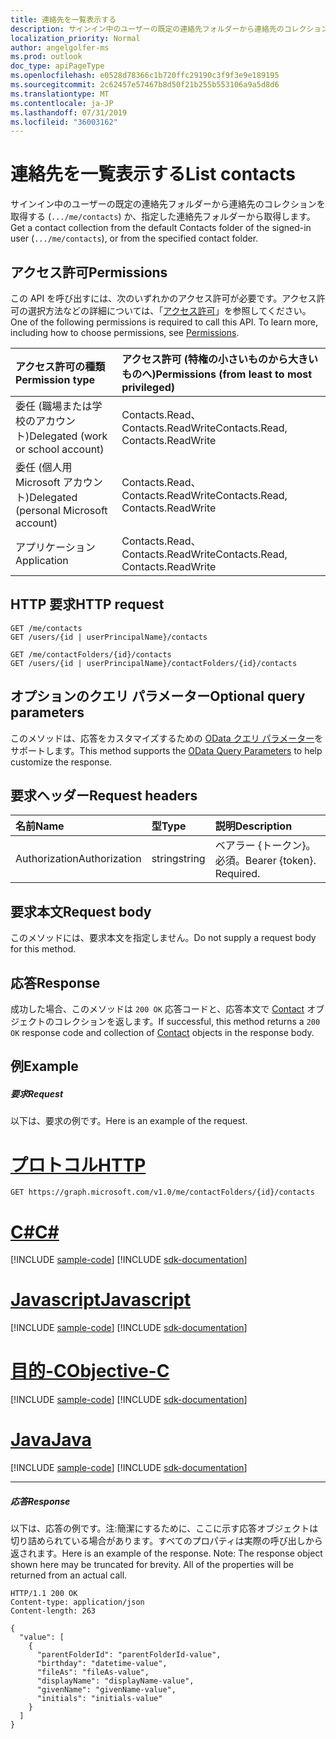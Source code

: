 ```yaml
---
title: 連絡先を一覧表示する
description: サインイン中のユーザーの既定の連絡先フォルダーから連絡先のコレクションを取得する (`.../me/contacts`) か、指定した連絡先フォルダーから取得します。
localization_priority: Normal
author: angelgolfer-ms
ms.prod: outlook
doc_type: apiPageType
ms.openlocfilehash: e0528d78366c1b720ffc29190c3f9f3e9e189195
ms.sourcegitcommit: 2c62457e57467b8d50f21b255b553106a9a5d8d6
ms.translationtype: MT
ms.contentlocale: ja-JP
ms.lasthandoff: 07/31/2019
ms.locfileid: "36003162"
---
```

# <a name="list-contacts"></a><span data-ttu-id="64557-103">連絡先を一覧表示する</span><span class="sxs-lookup"><span data-stu-id="64557-103">List contacts</span></span>

<span data-ttu-id="64557-104">サインイン中のユーザーの既定の連絡先フォルダーから連絡先のコレクションを取得する (`.../me/contacts`) か、指定した連絡先フォルダーから取得します。</span><span class="sxs-lookup"><span data-stu-id="64557-104">Get a contact collection from the default Contacts folder of the signed-in user (`.../me/contacts`), or from the specified contact folder.</span></span>
## <a name="permissions"></a><span data-ttu-id="64557-105">アクセス許可</span><span class="sxs-lookup"><span data-stu-id="64557-105">Permissions</span></span>
<span data-ttu-id="64557-p101">この API を呼び出すには、次のいずれかのアクセス許可が必要です。アクセス許可の選択方法などの詳細については、「[アクセス許可](/graph/permissions-reference)」を参照してください。</span><span class="sxs-lookup"><span data-stu-id="64557-p101">One of the following permissions is required to call this API. To learn more, including how to choose permissions, see [Permissions](/graph/permissions-reference).</span></span>

|<span data-ttu-id="64557-108">アクセス許可の種類</span><span class="sxs-lookup"><span data-stu-id="64557-108">Permission type</span></span>      | <span data-ttu-id="64557-109">アクセス許可 (特権の小さいものから大きいものへ)</span><span class="sxs-lookup"><span data-stu-id="64557-109">Permissions (from least to most privileged)</span></span>              |
|:--------------------|:---------------------------------------------------------|
|<span data-ttu-id="64557-110">委任 (職場または学校のアカウント)</span><span class="sxs-lookup"><span data-stu-id="64557-110">Delegated (work or school account)</span></span> | <span data-ttu-id="64557-111">Contacts.Read、Contacts.ReadWrite</span><span class="sxs-lookup"><span data-stu-id="64557-111">Contacts.Read, Contacts.ReadWrite</span></span>    |
|<span data-ttu-id="64557-112">委任 (個人用 Microsoft アカウント)</span><span class="sxs-lookup"><span data-stu-id="64557-112">Delegated (personal Microsoft account)</span></span> | <span data-ttu-id="64557-113">Contacts.Read、Contacts.ReadWrite</span><span class="sxs-lookup"><span data-stu-id="64557-113">Contacts.Read, Contacts.ReadWrite</span></span>    |
|<span data-ttu-id="64557-114">アプリケーション</span><span class="sxs-lookup"><span data-stu-id="64557-114">Application</span></span> | <span data-ttu-id="64557-115">Contacts.Read、Contacts.ReadWrite</span><span class="sxs-lookup"><span data-stu-id="64557-115">Contacts.Read, Contacts.ReadWrite</span></span> |

## <a name="http-request"></a><span data-ttu-id="64557-116">HTTP 要求</span><span class="sxs-lookup"><span data-stu-id="64557-116">HTTP request</span></span>
<!-- { "blockType": "ignored" } -->
```http
GET /me/contacts
GET /users/{id | userPrincipalName}/contacts

GET /me/contactFolders/{id}/contacts
GET /users/{id | userPrincipalName}/contactFolders/{id}/contacts
```
## <a name="optional-query-parameters"></a><span data-ttu-id="64557-117">オプションのクエリ パラメーター</span><span class="sxs-lookup"><span data-stu-id="64557-117">Optional query parameters</span></span>
<span data-ttu-id="64557-118">このメソッドは、応答をカスタマイズするための [OData クエリ パラメーター](https://developer.microsoft.com/graph/docs/concepts/query_parameters)をサポートします。</span><span class="sxs-lookup"><span data-stu-id="64557-118">This method supports the [OData Query Parameters](https://developer.microsoft.com/graph/docs/concepts/query_parameters) to help customize the response.</span></span>
## <a name="request-headers"></a><span data-ttu-id="64557-119">要求ヘッダー</span><span class="sxs-lookup"><span data-stu-id="64557-119">Request headers</span></span>
| <span data-ttu-id="64557-120">名前</span><span class="sxs-lookup"><span data-stu-id="64557-120">Name</span></span>       | <span data-ttu-id="64557-121">型</span><span class="sxs-lookup"><span data-stu-id="64557-121">Type</span></span> | <span data-ttu-id="64557-122">説明</span><span class="sxs-lookup"><span data-stu-id="64557-122">Description</span></span>|
|:-----------|:------|:----------|
| <span data-ttu-id="64557-123">Authorization</span><span class="sxs-lookup"><span data-stu-id="64557-123">Authorization</span></span>  | <span data-ttu-id="64557-124">string</span><span class="sxs-lookup"><span data-stu-id="64557-124">string</span></span>  | <span data-ttu-id="64557-p102">ベアラー {トークン}。必須。</span><span class="sxs-lookup"><span data-stu-id="64557-p102">Bearer {token}. Required.</span></span> |

## <a name="request-body"></a><span data-ttu-id="64557-127">要求本文</span><span class="sxs-lookup"><span data-stu-id="64557-127">Request body</span></span>
<span data-ttu-id="64557-128">このメソッドには、要求本文を指定しません。</span><span class="sxs-lookup"><span data-stu-id="64557-128">Do not supply a request body for this method.</span></span>

## <a name="response"></a><span data-ttu-id="64557-129">応答</span><span class="sxs-lookup"><span data-stu-id="64557-129">Response</span></span>

<span data-ttu-id="64557-130">成功した場合、このメソッドは `200 OK` 応答コードと、応答本文で [Contact](../resources/contact.md) オブジェクトのコレクションを返します。</span><span class="sxs-lookup"><span data-stu-id="64557-130">If successful, this method returns a `200 OK` response code and collection of [Contact](../resources/contact.md) objects in the response body.</span></span>
## <a name="example"></a><span data-ttu-id="64557-131">例</span><span class="sxs-lookup"><span data-stu-id="64557-131">Example</span></span>
##### <a name="request"></a><span data-ttu-id="64557-132">要求</span><span class="sxs-lookup"><span data-stu-id="64557-132">Request</span></span>
<span data-ttu-id="64557-133">以下は、要求の例です。</span><span class="sxs-lookup"><span data-stu-id="64557-133">Here is an example of the request.</span></span>

# <a name="httptabhttp"></a>[<span data-ttu-id="64557-134">プロトコル</span><span class="sxs-lookup"><span data-stu-id="64557-134">HTTP</span></span>](#tab/http)
<!-- {
  "blockType": "request",
  "name": "contactfolder_get_contacts"
}-->
```http
GET https://graph.microsoft.com/v1.0/me/contactFolders/{id}/contacts
```
# <a name="ctabcsharp"></a>[<span data-ttu-id="64557-135">C#</span><span class="sxs-lookup"><span data-stu-id="64557-135">C#</span></span>](#tab/csharp)
[!INCLUDE [sample-code](../includes/snippets/csharp/contactfolder-get-contacts-csharp-snippets.md)]
[!INCLUDE [sdk-documentation](../includes/snippets/snippets-sdk-documentation-link.md)]

# <a name="javascripttabjavascript"></a>[<span data-ttu-id="64557-136">Javascript</span><span class="sxs-lookup"><span data-stu-id="64557-136">Javascript</span></span>](#tab/javascript)
[!INCLUDE [sample-code](../includes/snippets/javascript/contactfolder-get-contacts-javascript-snippets.md)]
[!INCLUDE [sdk-documentation](../includes/snippets/snippets-sdk-documentation-link.md)]

# <a name="objective-ctabobjc"></a>[<span data-ttu-id="64557-137">目的-C</span><span class="sxs-lookup"><span data-stu-id="64557-137">Objective-C</span></span>](#tab/objc)
[!INCLUDE [sample-code](../includes/snippets/objc/contactfolder-get-contacts-objc-snippets.md)]
[!INCLUDE [sdk-documentation](../includes/snippets/snippets-sdk-documentation-link.md)]

# <a name="javatabjava"></a>[<span data-ttu-id="64557-138">Java</span><span class="sxs-lookup"><span data-stu-id="64557-138">Java</span></span>](#tab/java)
[!INCLUDE [sample-code](../includes/snippets/java/contactfolder-get-contacts-java-snippets.md)]
[!INCLUDE [sdk-documentation](../includes/snippets/snippets-sdk-documentation-link.md)]

---

##### <a name="response"></a><span data-ttu-id="64557-139">応答</span><span class="sxs-lookup"><span data-stu-id="64557-139">Response</span></span>
<span data-ttu-id="64557-p103">以下は、応答の例です。注:簡潔にするために、ここに示す応答オブジェクトは切り詰められている場合があります。すべてのプロパティは実際の呼び出しから返されます。</span><span class="sxs-lookup"><span data-stu-id="64557-p103">Here is an example of the response. Note: The response object shown here may be truncated for brevity. All of the properties will be returned from an actual call.</span></span>
<!-- {
  "blockType": "response",
  "truncated": true,
  "@odata.type": "microsoft.graph.contact",
  "isCollection": true
} -->
```http
HTTP/1.1 200 OK
Content-type: application/json
Content-length: 263

{
  "value": [
    {
      "parentFolderId": "parentFolderId-value",
      "birthday": "datetime-value",
      "fileAs": "fileAs-value",
      "displayName": "displayName-value",
      "givenName": "givenName-value",
      "initials": "initials-value"
    }
  ]
}
```

<!-- uuid: 8fcb5dbc-d5aa-4681-8e31-b001d5168d79
2015-10-25 14:57:30 UTC -->
<!-- {
  "type": "#page.annotation",
  "description": "List contacts",
  "keywords": "",
  "section": "documentation",
  "tocPath": "",
  "suppressions": [
  ]
}-->
